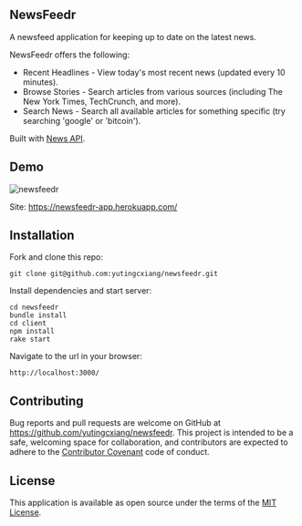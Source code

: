 ## NewsFeedr

A newsfeed application for keeping up to date on the latest news. 

NewsFeedr offers the following:
* Recent Headlines - View today's most recent news (updated every 10 minutes).
* Browse Stories - Search articles from various sources (including The New York Times, TechCrunch, and more).
* Search News - Search all available articles for something specific (try searching 'google' or 'bitcoin').

Built with [News API](https://newsapi.org/).

## Demo

![newsfeedr](https://i.imgur.com/dZcEbl6.png)

Site: https://newsfeedr-app.herokuapp.com/

## Installation

Fork and clone this repo:

   ```
   git clone git@github.com:yutingcxiang/newsfeedr.git
   ```
   
Install dependencies and start server:

   ```
   cd newsfeedr
   bundle install
   cd client
   npm install
   rake start
   ```

Navigate to the url in your browser:

   ```
   http://localhost:3000/
   ```

## Contributing
Bug reports and pull requests are welcome on GitHub at https://github.com/yutingcxiang/newsfeedr. This project is intended to be a safe, welcoming space for collaboration, and contributors are expected to adhere to the [Contributor Covenant](http://contributor-covenant.org) code of conduct.

## License
This application is available as open source under the terms of the [MIT License](https://opensource.org/licenses/MIT).
